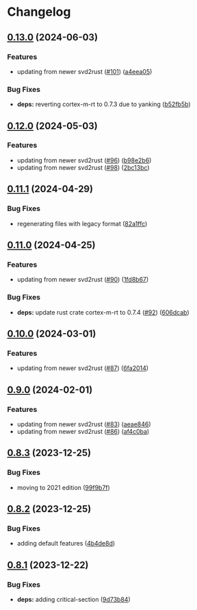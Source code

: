 # Changelog

## [0.13.0](https://github.com/xmc-rs/xmc4500/compare/v0.12.0...v0.13.0) (2024-06-03)


### Features

* updating from newer svd2rust ([#101](https://github.com/xmc-rs/xmc4500/issues/101)) ([a4eea05](https://github.com/xmc-rs/xmc4500/commit/a4eea0540f76cf08e60541aeb31790e1fa1407f0))


### Bug Fixes

* **deps:** reverting cortex-m-rt to 0.7.3 due to yanking ([b52fb5b](https://github.com/xmc-rs/xmc4500/commit/b52fb5b931788b472078247eda7e5bf824714cd1))

## [0.12.0](https://github.com/xmc-rs/xmc4500/compare/v0.11.1...v0.12.0) (2024-05-03)


### Features

* updating from newer svd2rust ([#96](https://github.com/xmc-rs/xmc4500/issues/96)) ([b98e2b6](https://github.com/xmc-rs/xmc4500/commit/b98e2b6abad259f38721bba2e5338ba7b5358dd7))
* updating from newer svd2rust ([#98](https://github.com/xmc-rs/xmc4500/issues/98)) ([2bc13bc](https://github.com/xmc-rs/xmc4500/commit/2bc13bc07f3afbec64b3d81ad8e6740d7ab87e5a))

## [0.11.1](https://github.com/xmc-rs/xmc4500/compare/v0.11.0...v0.11.1) (2024-04-29)


### Bug Fixes

* regenerating files with legacy format ([82a1ffc](https://github.com/xmc-rs/xmc4500/commit/82a1ffc7e25f5fb43dfc06fc9d426745cb68724f))

## [0.11.0](https://github.com/xmc-rs/xmc4500/compare/v0.10.0...v0.11.0) (2024-04-25)


### Features

* updating from newer svd2rust ([#90](https://github.com/xmc-rs/xmc4500/issues/90)) ([1fd8b67](https://github.com/xmc-rs/xmc4500/commit/1fd8b67263e82e9a176ed1ee3f5754f51b535f77))


### Bug Fixes

* **deps:** update rust crate cortex-m-rt to 0.7.4 ([#92](https://github.com/xmc-rs/xmc4500/issues/92)) ([606dcab](https://github.com/xmc-rs/xmc4500/commit/606dcab72bdc025e5c43deab41f5c96b74fe9f4e))

## [0.10.0](https://github.com/xmc-rs/xmc4500/compare/v0.9.0...v0.10.0) (2024-03-01)


### Features

* updating from newer svd2rust ([#87](https://github.com/xmc-rs/xmc4500/issues/87)) ([6fa2014](https://github.com/xmc-rs/xmc4500/commit/6fa201453a809af2dbdae81515510a4710867aac))

## [0.9.0](https://github.com/xmc-rs/xmc4500/compare/v0.8.3...v0.9.0) (2024-02-01)


### Features

* updating from newer svd2rust ([#83](https://github.com/xmc-rs/xmc4500/issues/83)) ([aeae846](https://github.com/xmc-rs/xmc4500/commit/aeae84661bff369b5be829285342f8386bb718c5))
* updating from newer svd2rust ([#86](https://github.com/xmc-rs/xmc4500/issues/86)) ([af4c0ba](https://github.com/xmc-rs/xmc4500/commit/af4c0ba929e991c9320f5df7683f5331fa73a0b1))

## [0.8.3](https://github.com/xmc-rs/xmc4500/compare/v0.8.2...v0.8.3) (2023-12-25)


### Bug Fixes

* moving to 2021 edition ([99f9b7f](https://github.com/xmc-rs/xmc4500/commit/99f9b7f6b95b208e14634f0c84ef7d948b0a6a61))

## [0.8.2](https://github.com/xmc-rs/xmc4500/compare/v0.8.1...v0.8.2) (2023-12-25)


### Bug Fixes

* adding default features ([4b4de8d](https://github.com/xmc-rs/xmc4500/commit/4b4de8dfe55f9cbe383dead4b3710b3e1d2e6e0b))

## [0.8.1](https://github.com/xmc-rs/xmc4500/compare/v0.8.0...v0.8.1) (2023-12-22)


### Bug Fixes

* **deps:** adding critical-section ([9d73b84](https://github.com/xmc-rs/xmc4500/commit/9d73b84854c82aaa755f4ea4161c7cdc9e6ecb68))
